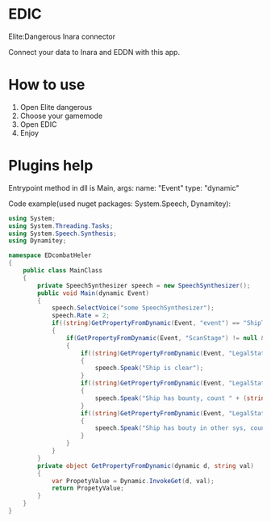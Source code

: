 # EDIC
Elite:Dangerous Inara connector

Connect your data to Inara and EDDN with this app.

# How to use
1. Open Elite dangerous
2. Choose your gamemode
3. Open EDIC
4. Enjoy

# Plugins help
Entrypoint method in dll is Main, args: name: "Event" type: "dynamic"

Code example(used nuget packages: System.Speech, Dynamitey):
```c#
using System;
using System.Threading.Tasks;
using System.Speech.Synthesis;
using Dynamitey;

namespace EDcombatHeler
{
    public class MainClass
    {
        private SpeechSynthesizer speech = new SpeechSynthesizer();
        public void Main(dynamic Event)
        {
            speech.SelectVoice("some SpeechSynthesizer");
            speech.Rate = 2;
            if((string)GetPropertyFromDynamic(Event, "event") == "ShipTargeted")
            {
                if(GetPropertyFromDynamic(Event, "ScanStage") != null && (int)GetPropertyFromDynamic(Event, "ScanStage") > 2)
                {
                    if((string)GetPropertyFromDynamic(Event, "LegalStatus") == "Clean")
                    {
                        speech.Speak("Ship is clear");
                    }
                    if((string)GetPropertyFromDynamic(Event, "LegalStatus") == "Wanted")
                    {
                        speech.Speak("Ship has bounty, count " + (string)GetPropertyFromDynamic(Event, "Bounty") + " cr");
                    }
                    if((string)GetPropertyFromDynamic(Event, "LegalStatus") == "Hunter")
                    {
                        speech.Speak("Ship has bouty in other sys, count " + (string)GetPropertyFromDynamic(Event, "Bounty") + " cr");
                    }
                }
            }
        }
        private object GetPropertyFromDynamic(dynamic d, string val)
        {
            var PropetyValue = Dynamic.InvokeGet(d, val);
            return PropetyValue;
        }
    }
}
```
